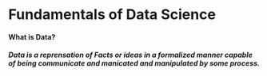 # Fundamentals of Data Science #
#### What is Data? ####
##### Data is a reprensation of Facts or ideas in a formalized manner capable of being communicate and manicated and manipulated by some process. #####
